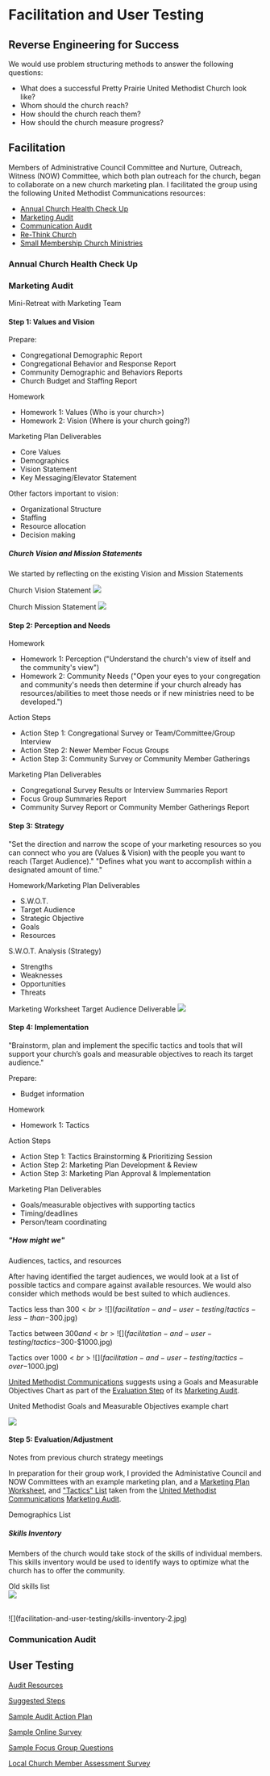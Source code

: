 # Facilitation and User Testing

## Reverse Engineering for Success
We would use problem structuring methods to answer the following questions:

* What does a successful Pretty Prairie United Methodist Church look like?
* Whom should the church reach?
* How should the church reach them?
* How should the church measure progress?

## Facilitation 

Members of Administrative Council Committee and Nurture, Outreach, Witness (NOW) Committee, which both plan outreach for the church, began to collaborate on a new church marketing plan. I facilitated the group using the following United Methodist Communications resources:

* [Annual Church Health Check Up](http://www.umcom.org/learn/take-an-annual-church-health-checkup)
* [Marketing Audit](http://www.umcom.org/learn/market-your-church-getting-started)
* [Communication Audit](http://www.umcom.org/services-products/audit-resources)
* [Re-Think Church](http://www.umcom.org/rethink-church)
* [Small Membership Church Ministries](http://www.greatplainsumc.org/smallmembershipchurchresources)

### Annual Church Health Check Up

### Marketing Audit
Mini-Retreat with Marketing Team

#### Step 1: Values and Vision
Prepare: 
* Congregational Demographic Report
* Congregational Behavior and Response Report
* Community Demographic and Behaviors Reports
* Church Budget and Staffing Report

Homework
* Homework 1: Values (Who is your church>)
* Homework 2: Vision (Where is your church going?)

Marketing Plan Deliverables
* Core Values
* Demographics
* Vision Statement
* Key Messaging/Elevator Statement

Other factors important to vision:
* Organizational Structure
* Staffing
* Resource allocation
* Decision making

##### Church Vision and Mission Statements
We started by reflecting on the existing Vision and Mission Statements

Church Vision Statement
![](facilitation-and-user-testing/vision-statement.jpg)

Church Mission Statement
![](facilitation-and-user-testing/mission-statement.jpg)

#### Step 2: Perception and Needs
Homework
* Homework 1: Perception ("Understand the church's view of itself and the community's view")
* Homework 2: Community Needs ("Open your eyes to your congregation and community's needs then determine if your church already has resources/abilities to meet those needs or if new ministries need to be developed.")

Action Steps
* Action Step 1: Congregational Survey or Team/Committee/Group Interview
* Action Step 2: Newer Member Focus Groups
* Action Step 3: Community Survey or Community Member Gatherings

Marketing Plan Deliverables
* Congregational Survey Results or Interview Summaries Report
* Focus Group Summaries Report
* Community Survey Report or Community Member Gatherings Report

#### Step 3: Strategy
"Set the direction and narrow the scope of your marketing resources so you can
connect who you are (Values & Vision) with the people you want to reach (Target
Audience)."
"Defines what you want to accomplish within a designated amount of time."

Homework/Marketing Plan Deliverables
* S.W.O.T.
* Target Audience
* Strategic Objective
* Goals
* Resources

S.W.O.T. Analysis (Strategy)
* Strengths
* Weaknesses
* Opportunities
* Threats

Marketing Worksheet Target Audience Deliverable
![](facilitation-and-user-testing/demographics-sheet.jpg)

#### Step 4: Implementation
"Brainstorm, plan and implement the specific tactics and tools that will support your
church’s goals and measurable objectives to reach its target audience."

Prepare:
* Budget information

Homework
* Homework 1: Tactics

Action Steps
* Action Step 1: Tactics Brainstorming & Prioritizing Session
* Action Step 2: Marketing Plan Development & Review
* Action Step 3: Marketing Plan Approval & Implementation

Marketing Plan Deliverables
* Goals/measurable objectives with supporting tactics
* Timing/deadlines
* Person/team coordinating

##### "How might we"

Audiences, tactics, and resources

After having identified the target audiences, we would look at a list of possible tactics and compare against available resources. We would also consider which methods would be best suited to which audiences. 

Tactics less than $300<br>
![](facilitation-and-user-testing/tactics-less-than-$300.jpg)

Tactics between $300 and <br>
![](facilitation-and-user-testing/tactics-$300-$1000.jpg)

Tactics over $1000<br>
![](facilitation-and-user-testing/tactics-over-$1000.jpg)

[United Methodist Communications](http://www.umcom.org) suggests using a Goals and Measurable Objectives Chart as part of the [Evaluation Step](http://www.umcom.org/learn/evaluation-adjustment-resources) of its [Marketing Audit](http://www.umcom.org/learn/market-your-church-getting-started). 

United Methodist Goals and Measurable Objectives example chart

![](facilitation-and-user-testing/goals-measurable-objectives-chart.jpg)

#### Step 5: Evaluation/Adjustment







Notes from previous church strategy meetings

In preparation for their group work, I provided the Administative Council and NOW Committees with an example marketing plan, and a [Marketing Plan Worksheet](http://s3.amazonaws.com/Website_Properties_UGC/market-your-church/documents/UMCOM_YOUR_MARKETING_PLAN_WORKSHEET.PDF), and ["Tactics" List](http://s3.amazonaws.com/Website_Properties_UGC/market-your-church/documents/STEP_4_IMPLEMENTATION_HOMEWORK.PDF) taken from the [United Methodist Communications](http://www.umcom.org) [Marketing Audit](http://www.umcom.org/learn/market-your-church-getting-started). 

Demographics List

##### Skills Inventory

Members of the church would take stock of the skills of individual members. This skills inventory would be used to identify ways to optimize what the church has to offer the community. 

Old skills list<br>
![](facilitation-and-user-testing/skills-inventory-1.jpg)

<br>
![](facilitation-and-user-testing/skills-inventory-2.jpg)



### Communication Audit

## User Testing

[Audit Resources](http://www.umcom.org/services-products/audit-resources)

[Suggested Steps](http://s3.amazonaws.com/Website_Properties_UGC/church-communications-audit/documents/suggested_steps.pdf)

[Sample Audit Action Plan](http://s3.amazonaws.com/Website_Properties_UGC/church-communications-audit/documents/sample_audit_action_plan.pdf)

[Sample Online Survey](http://s3.amazonaws.com/Website_Properties_UGC/church-communications-audit/documents/sample_online_survey.pdf)

[Sample Focus Group Questions](http://s3.amazonaws.com/Website_Properties_UGC/church-communications-audit/documents/sample_focus_group_questions.pdf)

[Local Church Member Assessment Survey](http://s3.amazonaws.com/Website_Properties_UGC/mycom/SURVEY_7529893.PDF)
